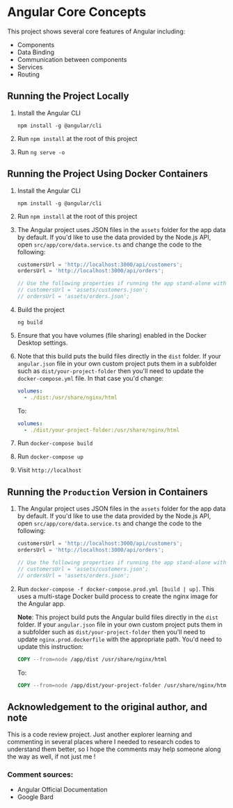 # Angular Core Concepts

This project shows several core features of Angular including:

* Components
* Data Binding
* Communication between components
* Services
* Routing

## Running the Project Locally

1. Install the Angular CLI

    `npm install -g @angular/cli`

1. Run `npm install` at the root of this project

1. Run `ng serve -o`


## Running the Project Using Docker Containers

1. Install the Angular CLI

    `npm install -g @angular/cli`

1. Run `npm install` at the root of this project

1. The Angular project uses JSON files in the `assets` folder for the app data by default. If you'd like to use the data provided by the Node.js API, open `src/app/core/data.service.ts` and change the code to the following:

    ```typescript
    customersUrl = 'http://localhost:3000/api/customers';
    ordersUrl = 'http://localhost:3000/api/orders';

    // Use the following properties if running the app stand-alone with no external dependencies
    // customersUrl = 'assets/customers.json';
    // ordersUrl = 'assets/orders.json';
    ```

1. Build the project

    `ng build`

1. Ensure that you have volumes (file sharing) enabled in the Docker Desktop settings.

1. Note that this build puts the build files directly in the `dist` folder. If your `angular.json` file in your own custom project puts them in a subfolder such as `dist/your-project-folder` then you'll need to update the `docker-compose.yml` file. In that case you'd change:

    ```yaml
    volumes:
      - ./dist:/usr/share/nginx/html
    ```

    To:

    ```yaml
    volumes:
      - ./dist/your-project-folder:/usr/share/nginx/html
    ```


1. Run `docker-compose build`

1. Run `docker-compose up`

1. Visit `http://localhost`

## Running the `Production` Version in Containers

1. The Angular project uses JSON files in the `assets` folder for the app data by default. If you'd like to use the data provided by the Node.js API, open `src/app/core/data.service.ts` and change the code to the following:

    ```typescript
    customersUrl = 'http://localhost:3000/api/customers';
    ordersUrl = 'http://localhost:3000/api/orders';

    // Use the following properties if running the app stand-alone with no external dependencies
    // customersUrl = 'assets/customers.json';
    // ordersUrl = 'assets/orders.json';
    ```

1. Run `docker-compose -f docker-compose.prod.yml [build | up]`. This uses a multi-stage Docker build process to create the nginx image for the Angular app.

    **Note**: This project build puts the Angular build files directly in the `dist` folder. If your `angular.json` file in your own custom project puts them in a subfolder such as `dist/your-project-folder` then you'll need to update `nginx.prod.dockerfile` with the appropriate path. You'd need to update this instruction:

    ```dockerfile
    COPY --from=node /app/dist /usr/share/nginx/html
    ```

    To:

    ```dockerfile
    COPY --from=node /app/dist/your-project-folder /usr/share/nginx/html
    ```

## Acknowledgement to the original author, and note ##
This is a code review project. 
Just another explorer learning and commenting in several places where I needed to research codes to understand them better, so I hope the comments may help someone along the way as well, if not just me !
 ### Comment sources: ###
- Angular Official Documentation
- Google Bard